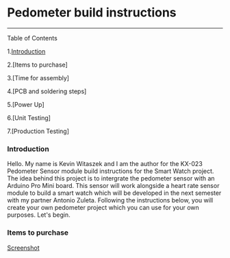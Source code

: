 # Pedometer build instructions

---------------------------------------------

Table of Contents

1.[Introduction](https://github.com/kwitaszek/SmartWatch#introduction)

2.[Items to purchase]

3.[Time for assembly]

4.[PCB and soldering steps]

5.[Power Up]

6.[Unit Testing]

7.[Production Testing]

### Introduction

Hello. My name is Kevin Witaszek and I am the author for the KX-023 Pedometer Sensor module build instructions for the Smart Watch project. The idea behind this project is to intergrate the pedometer sensor with an Arduino Pro Mini board. This sensor will work alongside a heart rate sensor module to build a smart watch which will be developed in the next semester with my partner Antonio Zuleta. Following the instructions below, you will create your own pedometer project which you can use for your own purposes. Let's begin.

### Items to purchase 

[Screenshot](Images/Budget.jpg)




